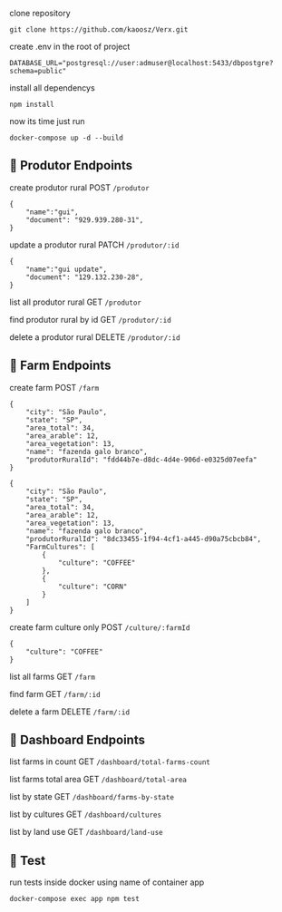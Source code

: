 
clone repository
```
git clone https://github.com/kaoosz/Verx.git
```

create .env in the root of project
```
DATABASE_URL="postgresql://user:admuser@localhost:5433/dbpostgre?schema=public"
```

install all dependencys
```
npm install
```

now its time just run
```
docker-compose up -d --build
```




## 📄 Produtor Endpoints  




create produtor rural POST
`/produtor`
```
{
    "name":"gui",
    "document": "929.939.280-31",
}
```
update a produtor rural PATCH
`/produtor/:id`
```
{
    "name":"gui update",
    "document": "129.132.230-28",
}
```
list all produtor rural GET
`/produtor`

find produtor rural by id GET
`/produtor/:id`

delete a produtor rural DELETE
`/produtor/:id`


## 📄 Farm Endpoints

create farm POST
`/farm`
```
{
    "city": "São Paulo",
    "state": "SP",
    "area_total": 34,
    "area_arable": 12,
    "area_vegetation": 13,
    "name": "fazenda galo branco",
    "produtorRuralId": "fdd44b7e-d8dc-4d4e-906d-e0325d07eefa"
}
```
```
{
    "city": "São Paulo",
    "state": "SP",
    "area_total": 34,
    "area_arable": 12,
    "area_vegetation": 13,
    "name": "fazenda galo branco",
    "produtorRuralId": "8dc33455-1f94-4cf1-a445-d90a75cbcb84",
    "FarmCultures": [
        {
            "culture": "COFFEE"
        },
        {
            "culture": "CORN"
        }
    ]
}
```
create farm culture only POST
`/culture/:farmId`
```
{
    "culture": "COFFEE"
}
```
list all farms GET
`/farm`

find farm GET
`/farm/:id`

delete a farm DELETE
`/farm/:id`


## 📄 Dashboard Endpoints

list farms in count GET
`/dashboard/total-farms-count`

list farms total area GET
`/dashboard/total-area`

list by state GET
`/dashboard/farms-by-state`

list by cultures GET
`/dashboard/cultures`

list by land use GET
`/dashboard/land-use`




## 📄 Test

run tests inside docker using name of container app
```
docker-compose exec app npm test
```
